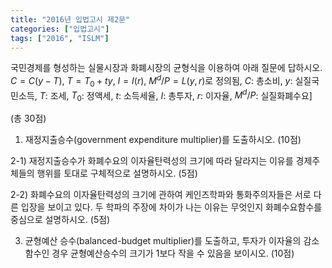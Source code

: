 ```yaml
---
title: "2016년 입법고시 제2문"
categories: ["입법고시"]
tags: ["2016", "ISLM"]
---
```


국민경제를 형성하는 실물시장과 화폐시장의 균형식을 이용하여 아래 질문에 답하시오.  
$C = C(y - T)$, $T = T_0 + ty$, $I = I(r)$, $M^d / P = L(y, r)$로 정의됨, $C$: 총소비, $y$: 실질국민소득, $T$: 조세, $T_0$: 정액세, $t$: 소득세율, $I$: 총투자, $r$: 이자율, $M^d / P$: 실질화폐수요]

(총 30점)

1) 재정지출승수(government expenditure multiplier)를 도출하시오. (10점)

2-1) 재정지출승수가 화폐수요의 이자율탄력성의 크기에 따라 달라지는 이유를 경제주체들의 행위를 토대로 구체적으로 설명하시오. (5점)

2-2) 화폐수요의 이자율탄력성의 크기에 관하여 케인즈학파와 통화주의자들은 서로 다른 입장을 보이고 있다. 두 학파의 주장에 차이가 나는 이유는 무엇인지 화폐수요함수를 중심으로 설명하시오. (5점)

3) 균형예산 승수(balanced-budget multiplier)를 도출하고, 투자가 이자율의 감소함수인 경우 균형예산승수의 크기가 1보다 작을 수 있음을 보이시오. (10점)
